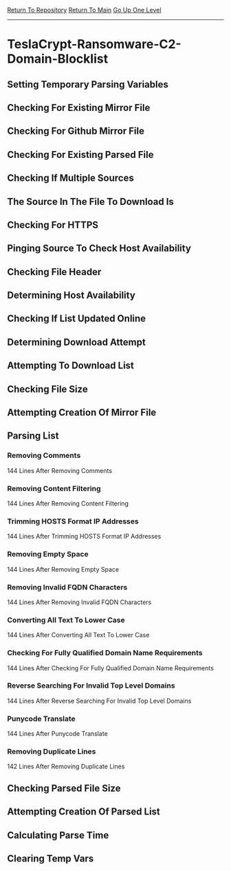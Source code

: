 [Return To Repository](https://github.com/deathbybandaid/piholeparser/)
[Return To Main](https://github.com/deathbybandaid/piholeparser/blob/master/RecentRunLogs/Mainlog.md)
[Go Up One Level](https://github.com/deathbybandaid/piholeparser/blob/master/RecentRunLogs/TopLevelScripts/30-Processing-External-Blacklists.md)
____________________________________
# TeslaCrypt-Ransomware-C2-Domain-Blocklist
## Setting Temporary Parsing Variables
## Checking For Existing Mirror File
## Checking For Github Mirror File
## Checking For Existing Parsed File
## Checking If Multiple Sources
## The Source In The File To Download Is
## Checking For HTTPS
## Pinging Source To Check Host Availability
## Checking File Header
## Determining Host Availability
## Checking If List Updated Online
## Determining Download Attempt
## Attempting To Download List
## Checking File Size
## Attempting Creation Of Mirror File
## Parsing List
### Removing Comments
144 Lines After Removing Comments
### Removing Content Filtering
144 Lines After Removing Content Filtering
### Trimming HOSTS Format IP Addresses
144 Lines After Trimming HOSTS Format IP Addresses
### Removing Empty Space
144 Lines After Removing Empty Space
### Removing Invalid FQDN Characters
144 Lines After Removing Invalid FQDN Characters
### Converting All Text To Lower Case
144 Lines After Converting All Text To Lower Case
### Checking For Fully Qualified Domain Name Requirements
144 Lines After Checking For Fully Qualified Domain Name Requirements
### Reverse Searching For Invalid Top Level Domains
144 Lines After Reverse Searching For Invalid Top Level Domains
### Punycode Translate
144 Lines After Punycode Translate
### Removing Duplicate Lines
142 Lines After Removing Duplicate Lines
## Checking Parsed File Size
## Attempting Creation Of Parsed List
## Calculating Parse Time
## Clearing Temp Vars
